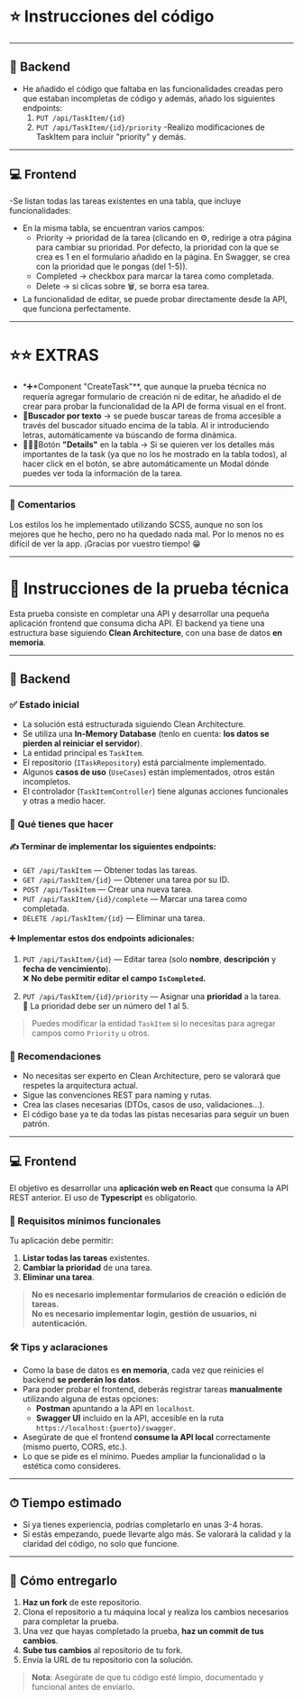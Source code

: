 # ⭐ Instrucciones del código
---
## 🧠 Backend
- He añadido el código que faltaba en las funcionalidades creadas pero que estaban incompletas de código y además, añado los siguientes endpoints:
   1. `PUT /api/TaskItem/{id}`
   2. `PUT /api/TaskItem/{id}/priority`
-Realizo modificaciones de TaskItem para incluir "priority" y demás.
--- 
## 💻 Frontend
-Se listan todas las tareas existentes en una tabla, que incluye funcionalidades:
   * En la misma tabla, se encuentran varios campos:
        - Priority -> prioridad de la tarea (clicando en ⚙️, redirige a otra página para cambiar su prioridad. Por defecto, la prioridad con la que se crea es 1 en el formulario añadido en             la página. En Swagger, se crea con la prioridad que le pongas (del 1-5)).
        - Completed -> checkbox para marcar la tarea como completada.
        - Delete -> si clicas sobre 🗑️, se borra esa tarea.
   * La funcionalidad de editar, se puede probar directamente desde la API, que funciona perfectamente.
---
# ⭐⭐ EXTRAS
* *➕*Component "CreateTask"**, que aunque la prueba técnica no requería agregar formulario de creación ni de editar, he añadido el de crear para probar la funcionalidad de la API de forma visual en el front.
* **🔎Buscador por texto** -> se puede buscar tareas de froma accesible a través del buscador situado encima de la tabla. Al ir introduciendo letras, automáticamente va búscando de forma dinámica.
* 🕵🏻‍♂️Botón **"Details"** en la tabla -> Si se quieren ver los detalles más importantes de la task (ya que no los he mostrado en la tabla todos), al hacer click en el botón, se abre automáticamente un Modal dónde puedes ver toda la información de la    tarea.
---
### 💬 Comentarios
Los estilos los he implementado utilizando SCSS, aunque no son los mejores que he hecho, pero no ha quedado nada mal. Por lo menos no es difícil de ver la app.
¡Gracias por vuestro tiempo! 😁

---

# 🧪 Instrucciones de la prueba técnica

Esta prueba consiste en completar una API y desarrollar una pequeña aplicación frontend que consuma dicha API. El backend ya tiene una estructura base siguiendo **Clean Architecture**, con una base de datos **en memoria**.

---

## 🧠 Backend

### ✅ Estado inicial
- La solución está estructurada siguiendo Clean Architecture.
- Se utiliza una **In-Memory Database** (tenlo en cuenta: **los datos se pierden al reiniciar el servidor**).
- La entidad principal es `TaskItem`.
- El repositorio (`ITaskRepository`) está parcialmente implementado.
- Algunos **casos de uso** (`UseCases`) están implementados, otros están incompletos.
- El controlador (`TaskItemController`) tiene algunas acciones funcionales y otras a medio hacer.

### 🎯 Qué tienes que hacer

#### ✍️ Terminar de implementar los siguientes endpoints:

- `GET /api/TaskItem` — Obtener todas las tareas.
- `GET /api/TaskItem/{id}` — Obtener una tarea por su ID.
- `POST /api/TaskItem` — Crear una nueva tarea.
- `PUT /api/TaskItem/{id}/complete` — Marcar una tarea como completada.
- `DELETE /api/TaskItem/{id}` — Eliminar una tarea.

#### ➕ Implementar estos dos endpoints adicionales:

1. `PUT /api/TaskItem/{id}` — Editar tarea (solo **nombre**, **descripción** y **fecha de vencimiento**).  
   ❌ **No debe permitir editar el campo `IsCompleted`.**

2. `PUT /api/TaskItem/{id}/priority` — Asignar una **prioridad** a la tarea.  
   🔢 La prioridad debe ser un número del 1 al 5.

> Puedes modificar la entidad `TaskItem` si lo necesitas para agregar campos como `Priority` u otros.

### 🧠 Recomendaciones

- No necesitas ser experto en Clean Architecture, pero se valorará que respetes la arquitectura actual.
- Sigue las convenciones REST para naming y rutas.
- Crea las clases necesarias (DTOs, casos de uso, validaciones...).
- El código base ya te da todas las pistas necesarias para seguir un buen patrón.

---

## 💻 Frontend

El objetivo es desarrollar una **aplicación web en React** que consuma la API REST anterior. El uso de **Typescript** es obligatorio.

### 🎯 Requisitos mínimos funcionales

Tu aplicación debe permitir:

1. **Listar todas las tareas** existentes.
2. **Cambiar la prioridad** de una tarea.
3. **Eliminar una tarea**.

> **No es necesario implementar formularios de creación o edición de tareas.**  
> **No es necesario implementar login, gestión de usuarios, ni autenticación.**

### 🛠 Tips y aclaraciones

- Como la base de datos es **en memoria**, cada vez que reinicies el backend **se perderán los datos**.
- Para poder probar el frontend, deberás registrar tareas **manualmente** utilizando alguna de estas opciones:
  - **Postman** apuntando a la API en `localhost`.
  - **Swagger UI** incluido en la API, accesible en la ruta `https://localhost:{puerto}/swagger`.
- Asegúrate de que el frontend **consume la API local** correctamente (mismo puerto, CORS, etc.).
- Lo que se pide es el mínimo. Puedes ampliar la funcionalidad o la estética como consideres.

---

## ⏱ Tiempo estimado

- Si ya tienes experiencia, podrías completarlo en unas 3-4 horas.
- Si estás empezando, puede llevarte algo más. Se valorará la calidad y la claridad del código, no solo que funcione.

---

## 🚚 Cómo entregarlo

1. **Haz un fork** de este repositorio.
2. Clona el repositorio a tu máquina local y realiza los cambios necesarios para completar la prueba.
3. Una vez que hayas completado la prueba, **haz un commit de tus cambios**.
4. **Sube tus cambios** al repositorio de tu fork.
5. Envía la URL de tu repositorio con la solución.

> **Nota**: Asegúrate de que tu código esté limpio, documentado y funcional antes de enviarlo.
